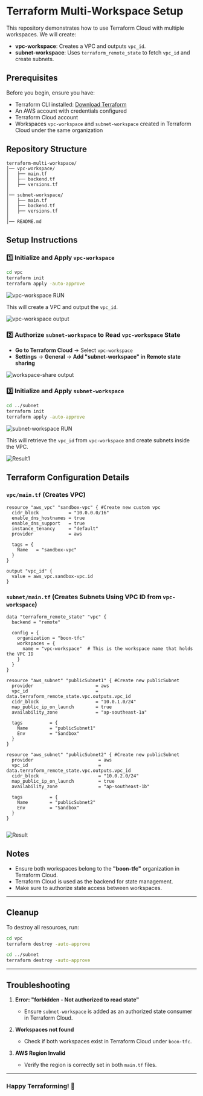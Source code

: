 # Terraform Multi-Workspace Setup

This repository demonstrates how to use Terraform Cloud with multiple workspaces. We will create:

- **vpc-workspace**: Creates a VPC and outputs `vpc_id`.
- **subnet-workspace**: Uses `terraform_remote_state` to fetch `vpc_id` and create subnets.

## Prerequisites

Before you begin, ensure you have:

- Terraform CLI installed: [Download Terraform](https://developer.hashicorp.com/terraform/downloads)
- An AWS account with credentials configured
- Terraform Cloud account
- Workspaces `vpc-workspace` and `subnet-workspace` created in Terraform Cloud under the same organization

## Repository Structure

```
terraform-multi-workspace/
│── vpc-workspace/
│   ├── main.tf
│   ├── backend.tf
│   ├── versions.tf
│
│── subnet-workspace/
│   ├── main.tf
│   ├── backend.tf
│   ├── versions.tf
│
│── README.md
```

## Setup Instructions

### 1️⃣ Initialize and Apply `vpc-workspace`

```bash
cd vpc
terraform init
terraform apply -auto-approve
```
![vpc-workspace RUN](vpc/vpc-workspace.png)

This will create a VPC and output the `vpc_id`.

![vpc-workspace output](vpc/vpc-workspace1.png)

### 2️⃣ Authorize `subnet-workspace` to Read `vpc-workspace` State

- **Go to Terraform Cloud** → Select `vpc-workspace`
- **Settings** → **General** → **Add "subnet-workspace" in Remote state sharing**

![workspace-share output](vpc/workspace-share.png)

### 3️⃣ Initialize and Apply `subnet-workspace`

```bash
cd ../subnet
terraform init
terraform apply -auto-approve
```
![subnet-workspace RUN](subnet/subnet-workspace.png)

This will retrieve the `vpc_id` from `vpc-workspace` and create subnets inside the VPC.

![Result1](vpc/subnet-out.png)

## Terraform Configuration Details

### `vpc/main.tf` (Creates VPC)

```hcl
resource "aws_vpc" "sandbox-vpc" { #Create new custom vpc
  cidr_block           = "10.0.0.0/16"
  enable_dns_hostnames = true
  enable_dns_support   = true
  instance_tenancy     = "default"
  provider             = aws

  tags = {
    Name   = "sandbox-vpc"
  }
}

output "vpc_id" {
  value = aws_vpc.sandbox-vpc.id
}
```


### `subnet/main.tf` (Creates Subnets Using VPC ID from `vpc-workspace`)

```hcl
data "terraform_remote_state" "vpc" {
  backend = "remote"

  config = {
    organization = "boon-tfc"
    workspaces = {
      name = "vpc-workspace"  # This is the workspace name that holds the VPC ID
    }
  }
}

resource "aws_subnet" "publicSubnet1" { #Create new publicSubnet
  provider                       = aws
  vpc_id                         = data.terraform_remote_state.vpc.outputs.vpc_id
  cidr_block                     = "10.0.1.0/24"
  map_public_ip_on_launch        = true
  availability_zone              = "ap-southeast-1a"
  
  tags          = {
    Name        = "publicSubnet1"
    Env         = "Sandbox"
  }
}

resource "aws_subnet" "publicSubnet2" { #Create new publicSubnet
  provider                        = aws
  vpc_id                          = data.terraform_remote_state.vpc.outputs.vpc_id
  cidr_block                      = "10.0.2.0/24"
  map_public_ip_on_launch         = true
  availability_zone               = "ap-southeast-1b"

  tags          = {
    Name        = "publicSubnet2"
    Env         = "Sandbox"
  }
}


```
![Result](vpc/aws-vpc.png)

## Notes

- Ensure both workspaces belong to the **"boon-tfc"** organization in Terraform Cloud.
- Terraform Cloud is used as the backend for state management.
- Make sure to authorize state access between workspaces.

---

## Cleanup

To destroy all resources, run:

```bash
cd vpc
terraform destroy -auto-approve

cd ../subnet
terraform destroy -auto-approve
```

---

## Troubleshooting

1. **Error: "forbidden - Not authorized to read state"**

   - Ensure `subnet-workspace` is added as an authorized state consumer in Terraform Cloud.

2. **Workspaces not found**

   - Check if both workspaces exist in Terraform Cloud under `boon-tfc`.

3. **AWS Region Invalid**

   - Verify the region is correctly set in both `main.tf` files.

---

### Happy Terraforming! 🚀

